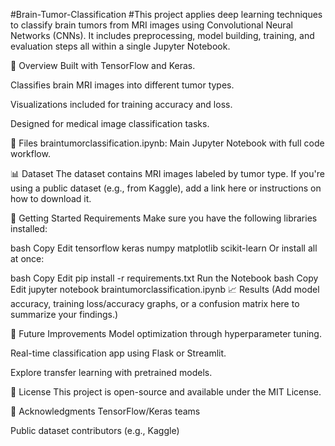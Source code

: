 #Brain-Tumor-Classification
#This project applies deep learning techniques to classify brain tumors from MRI images using Convolutional Neural Networks (CNNs). It includes preprocessing, model building, training, and evaluation steps all within a single Jupyter Notebook.

🧠 Overview
Built with TensorFlow and Keras.

Classifies brain MRI images into different tumor types.

Visualizations included for training accuracy and loss.

Designed for medical image classification tasks.

📁 Files
braintumorclassification.ipynb: Main Jupyter Notebook with full code workflow.

📊 Dataset
The dataset contains MRI images labeled by tumor type. If you're using a public dataset (e.g., from Kaggle), add a link here or instructions on how to download it.

🚀 Getting Started
Requirements
Make sure you have the following libraries installed:

bash
Copy
Edit
tensorflow
keras
numpy
matplotlib
scikit-learn
Or install all at once:

bash
Copy
Edit
pip install -r requirements.txt
Run the Notebook
bash
Copy
Edit
jupyter notebook braintumorclassification.ipynb
📈 Results
(Add model accuracy, training loss/accuracy graphs, or a confusion matrix here to summarize your findings.)

🔧 Future Improvements
Model optimization through hyperparameter tuning.

Real-time classification app using Flask or Streamlit.

Explore transfer learning with pretrained models.

📄 License
This project is open-source and available under the MIT License.

🙏 Acknowledgments
TensorFlow/Keras teams

Public dataset contributors (e.g., Kaggle)

